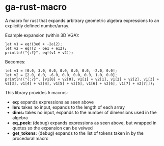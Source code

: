 # ga-rust-macro
A macro for rust that expands arbitrary geometric algebra expressions to an explicitly defined number/array.

Example expansion (within 3D VGA):
```
let v1 = eq!(3e0 + -2e12);
let v2 = eq!(2 - 6e1 + e12);
println!("{:?}", eq!(v1 + v2));
```
Becomes: 
```
let v1 = [0.0, 3.0, 0.0, 0.0, 0.0, 0.0, -2.0, 0.0];
let v2 = [2.0, 0.0, -6.0, 0.0, 0.0, 0.0, 1.0, 0.0];
println!("{:?}", [v1[0] + v2[0], v1[1] + v2[1], v1[2] + v2[2], v1[3] + v2[3], v1[4] + v2[4], v1[5] + v2[5], v1[6] + v2[6], v1[7] + v2[7]]);
```

This library provides 5 macros: 
  - **eq:** expands expressions as seen above
  - **len:** takes no input, expands to the length of each array
  - **dims:** takes no input, expands to the number of dimensions used in the algebra 
  - **eq_peek:** (debug) expands expressions as seen above, but wrapped in quotes so the expansion can be veiwed
  - **get_tokens:** (debug) expands to the list of tokens taken in by the procedural macro
